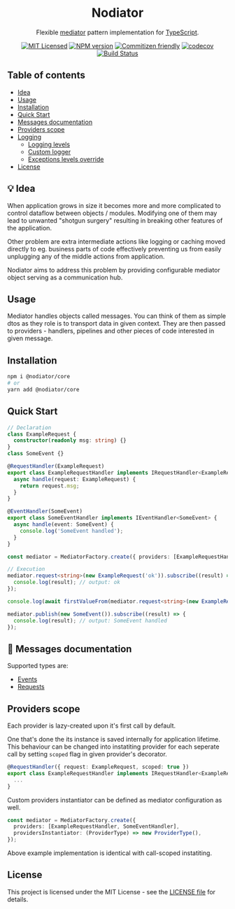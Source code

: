 <h1 align="center">Nodiator</h1>

<div align="center">

Flexible [mediator](https://refactoring.guru/design-patterns/mediator) pattern implementation for [TypeScript](https://www.typescriptlang.org).

[![MIT Licensed](https://img.shields.io/badge/License-MIT-brightgreen)](/LICENSE)
[![NPM version](https://img.shields.io/npm/v/@nodiator/core.svg)](https://www.npmjs.com/package/@nodiator/core)
[![Commitizen friendly](https://img.shields.io/badge/commitizen-friendly-brightgreen.svg)](http://commitizen.github.io/cz-cli)
[![codecov](https://codecov.io/gh/Matii96/nodiator/branch/main/graph/badge.svg?token=RMLVVV7C0O)](https://codecov.io/gh/Matii96/nodiator)
[![Build Status](https://github.com/Matii96/nodiator/workflows/main-build/badge.svg?branch=main)](https://github.com/Matii96/nodiator/actions?workflow=main-build)

</div>

## Table of contents

- [Idea](#idea)
- [Usage](#usage)
- [Installation](#installation)
- [Quick Start](#quick_start)
- [Messages documentation](#messages)
- [Providers scope](#providers_scope)
- [Logging](#logging)
  - [Logging levels](#logging_levels)
  - [Custom logger](#logging_custom_logger)
  - [Exceptions levels override](#logging_exceptions_levels)
- [License](#license)

## 💡 Idea

<a name="idea"></a>

When application grows in size it becomes more and more complicated to control dataflow between objects / modules. Modifying one of them may lead to unwanted "shotgun surgery" resulting in breaking other features of the application.

Other problem are extra intermediate actions like logging or caching moved directly to eg. business parts of code effectively preventing us from easily unplugging any of the middle actions from application.

Nodiator aims to address this problem by providing configurable mediator object serving as a communication hub.

## Usage

<a name="usage"></a>

Mediator handles objects called messages. You can think of them as simple dtos as they role is to transport data in given context. They are then passed to providers - handlers, pipelines and other pieces of code interested in given message.

## Installation

<a name="installation"></a>

```bash
npm i @nodiator/core
# or
yarn add @nodiator/core
```

## Quick Start

<a name="quick_start"></a>

```ts
// Declaration
class ExampleRequest {
  constructor(readonly msg: string) {}
}
class SomeEvent {}

@RequestHandler(ExampleRequest)
export class ExampleRequestHandler implements IRequestHandler<ExampleRequest, string> {
  async handle(request: ExampleRequest) {
    return request.msg;
  }
}

@EventHandler(SomeEvent)
export class SomeEventHandler implements IEventHandler<SomeEvent> {
  async handle(event: SomeEvent) {
    console.log('SomeEvent handled');
  }
}

const mediator = MediatorFactory.create({ providers: [ExampleRequestHandler, SomeEventHandler] });

// Execution
mediator.request<string>(new ExampleRequest('ok')).subscribe((result) => {
  console.log(result); // output: ok
});

console.log(await firstValueFrom(mediator.request<string>(new ExampleRequest('async ok')))); // output: async ok

mediator.publish(new SomeEvent()).subscribe((result) => {
  console.log(result); // output: SomeEvent handled
});
```

## 📖 Messages documentation

<a name="messages"></a>

Supported types are:

- [Events](https://github.com/Matii96/nodiator/tree/main/packages/core/docs/events.md)
- [Requests](https://github.com/Matii96/nodiator/tree/main/packages/core/docs/requests.md)

## Providers scope

<a name="providers_scope"></a>

Each provider is lazy-created upon it's first call by default.

One that's done the its instance is saved internally for application lifetime. This behaviour can be changed into instatiting provider for each seperate call by setting `scoped` flag in given provider's decorator.

```ts
@RequestHandler({ request: ExampleRequest, scoped: true })
export class ExampleRequestHandler implements IRequestHandler<ExampleRequest, string> {
  ...
}
```

Custom providers instantiator can be defined as mediator configuration as well.

```ts
const mediator = MediatorFactory.create({
  providers: [ExampleRequestHandler, SomeEventHandler],
  providersInstantiator: (ProviderType) => new ProviderType(),
});
```

Above example implementation is identical with call-scoped instatiting.

## License

<a name="license"></a>

This project is licensed under the MIT License - see the [LICENSE file](https://github.com/Matii96/nodiator/tree/main/LICENSE) for details.
